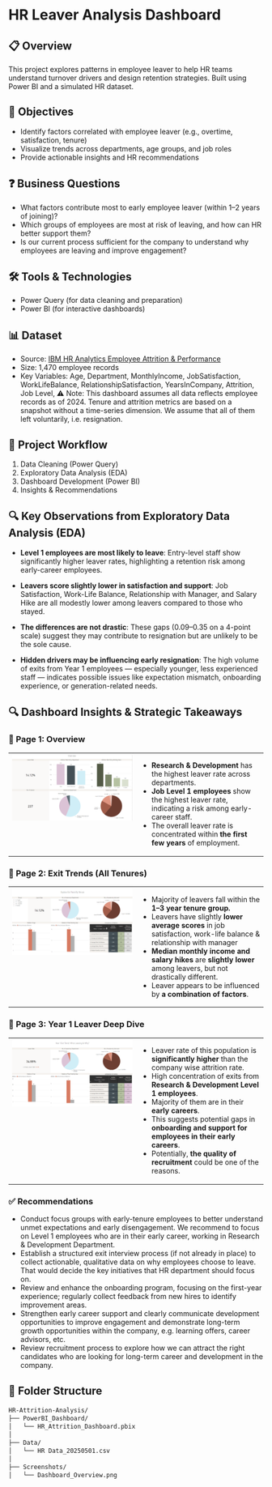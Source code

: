 # HR Leaver Analysis Dashboard

## 📋 Overview
This project explores patterns in employee leaver to help HR teams understand turnover drivers and design retention strategies. Built using Power BI and a simulated HR dataset.

## 🎯 Objectives
- Identify factors correlated with employee leaver (e.g., overtime, satisfaction, tenure)
- Visualize trends across departments, age groups, and job roles
- Provide actionable insights and HR recommendations

## ❓ Business Questions
- What factors contribute most to early employee leaver (within 1–2 years of joining)?
- Which groups of employees are most at risk of leaving, and how can HR better support them?
- Is our current process sufficient for the company to understand why employees are leaving and improve engagement?

## 🛠️ Tools & Technologies
- Power Query (for data cleaning and preparation)
- Power BI (for interactive dashboards)

## 📊 Dataset
- Source: [IBM HR Analytics Employee Attrition & Performance](https://www.kaggle.com/datasets/pavansubhasht/ibm-hr-analytics-attrition-dataset)
- Size: 1,470 employee records
- Key Variables: Age, Department, MonthlyIncome, JobSatisfaction, WorkLifeBalance, RelationshipSatisfaction, YearsInCompany, Attrition, Job Level, 
⚠ Note: This dashboard assumes all data reflects employee records as of 2024. Tenure and attrition metrics are based on a snapshot without a time-series dimension. We assume that all of them left voluntarily, i.e. resignation.

## 🚀 Project Workflow
1. Data Cleaning (Power Query)
2. Exploratory Data Analysis (EDA)
3. Dashboard Development (Power BI)
4. Insights & Recommendations

## 🔍 Key Observations from Exploratory Data Analysis (EDA)

- **Level 1 employees are most likely to leave**: Entry-level staff show significantly higher leaver rates, highlighting a retention risk among early-career employees.

- **Leavers score slightly lower in satisfaction and support**: Job Satisfaction, Work-Life Balance, Relationship with Manager, and Salary Hike are all modestly lower among leavers compared to those who stayed.

- **The differences are not drastic**: These gaps (0.09–0.35 on a 4-point scale) suggest they may contribute to resignation but are unlikely to be the sole cause.

- **Hidden drivers may be influencing early resignation**: The high volume of exits from Year 1 employees — especially younger, less experienced staff — indicates possible issues like expectation mismatch, onboarding experience, or generation-related needs.

## 🔍 Dashboard Insights & Strategic Takeaways

### 📌 Page 1: Overview
<table>
  <tr>
    <td style="width: 50%; vertical-align: top;">
      <img src="./Screenshots/Dashboard_Overview.PNG" width="100%">
    </td>
    <td style="width: 50%; vertical-align: top;">
      <ul>
        <li><strong>Research & Development</strong> has the highest leaver rate across departments.</li>
        <li><strong>Job Level 1 employees</strong> show the highest leaver rate, indicating a risk among early-career staff.</li>
        <li>The overall leaver rate is concentrated within <strong>the first few years</strong> of employment.</li>
      </ul>
    </td>
  </tr>
</table>

### 📌 Page 2: Exit Trends (All Tenures)
<table>
  <tr>
    <td style="width: 50%; vertical-align: top;">
      <img src="./Screenshots/Dashboard_ByTenure.PNG" width="100%">
    </td>
    <td style="width: 50%; vertical-align: top;">
      <ul>
        <li>Majority of leavers fall within the <strong>1–3 year tenure group.</strong></li>
        <li>Leavers have slightly <strong>lower average scores</strong> in job satisfaction, work-life balance & relationship with manager</li>
        <li><strong>Median monthly income and salary hikes</strong> are <strong>slightly lower</strong> among leavers, but not drastically different.</li>
        <li>Leaver appears to be influenced by <strong>a combination of factors</strong>.</li>
      </ul>
    </td>
  </tr>
</table>

### 📌 Page 3: Year 1 Leaver Deep Dive

<table>
  <tr>
    <td style="width: 50%; vertical-align: top;">
      <img src="./Screenshots/Dashboard_1Year.PNG" width="100%">
    </td>
    <td style="width: 50%; vertical-align: top;">
      <ul>
        <li>Leaver rate of this population is <strong>significantly higher</strong> than the company wise attrition rate.</li>
        <li>High concentration of exits from <strong>Research & Development Level 1 employees</strong>.</li>
        <li>Majority of them are in their <strong>early careers</strong>.</li>
        <li>This suggests potential gaps in <strong>onboarding and support for employees in their early careers</strong>.</li>
        <li>Potentially, <strong>the quality of recruitment</strong> could be one of the reasons.</li>
      </ul>
    </td>
  </tr>
</table>

### ✅ Recommendations
- Conduct focus groups with early-tenure employees to better understand unmet expectations and early disengagement. We recommend to focus on Level 1 employees who are in their early career, working in Research & Development Department.
- Establish a structured exit interview process (if not already in place) to collect actionable, qualitative data on why employees choose to leave. That would decide the key initiatives that HR department should focus on.
- Review and enhance the onboarding program, focusing on the first-year experience; regularly collect feedback from new hires to identify improvement areas.
- Strengthen early career support and clearly communicate development opportunities to improve engagement and demonstrate long-term growth opportunities within the company, e.g. learning offers, career advisors, etc.
- Review recruitment process to explore how we can attract the right candidates who are looking for long-term career and development in the company.
  
## 📁 Folder Structure
```
HR-Attrition-Analysis/
├── PowerBI_Dashboard/
│   └── HR_Attrition_Dashboard.pbix
│
├── Data/
│   └── HR Data_20250501.csv
│
├── Screenshots/
│   └── Dashboard_Overview.png
```
